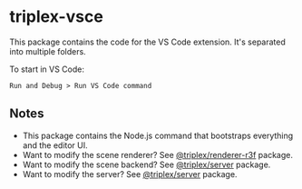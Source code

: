 # triplex-vsce

This package contains the code for the VS Code extension. It's separated into
multiple folders.

To start in VS Code:

```
Run and Debug > Run VS Code command
```

## Notes

- This package contains the Node.js command that bootstraps everything and the
  editor UI.
- Want to modify the scene renderer? See
  [@triplex/renderer-r3f](../../packages/@triplex/renderer-r3f/README.md)
  package.
- Want to modify the scene backend? See
  [@triplex/server](../../packages/@triplex/client/README.md) package.
- Want to modify the server? See
  [@triplex/server](../../packages/@triplex/server/README.md) package.
